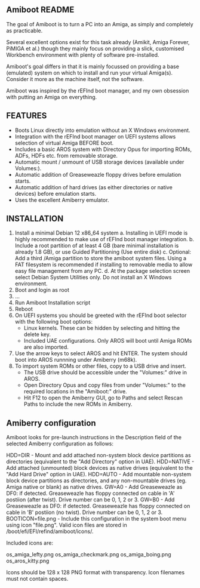 ## Amiboot README ##

The goal of Amiboot is to turn a PC into an Amiga, as simply and completely as practicable.

Several excellent options exist for this task already (Amikit, Amiga Forever, PiMIGA et al.) though they mainly focus on providing a slick, customised Workbench environment with plenty of software pre-installed.

Amiboot's goal differs in that it is mainly focussed on providing a base (emulated) system on which to install and run your virtual Amiga(s). Consider it more as the machine itself, not the software.

Amiboot was inspired by the rEFInd boot manager, and my own obsession with putting an Amiga on everything.


## FEATURES ##

- Boots Linux directly into emulation without an X Windows environment.
- Integration with the rEFInd boot manager on UEFI systems allows selection of virtual Amiga BEFORE boot.
- Includes a basic AROS system with Directory Opus for importing ROMs, ADFs, HDFs etc. from removable storage.
- Automatic mount / unmount of USB storage devices (available under Volumes:).
- Automatic addition of Greaseweazle floppy drives before emulation starts.
- Automatic addition of hard drives (as either directories or native devices) before emulation starts.
- Uses the excellent Amiberry emulator.


## INSTALLATION ##

1. Install a minimal Debian 12 x86_64 system
    a. Installing in UEFI mode is highly recommended to make use of rEFInd boot manager integration.
    b. Include a root partition of at least 4 GB (bare minimal installation is already 1.8 GB), or use Guided Partitioning (Use entire disk)
    c. Optional: Add a third /Amiga partition to store the amiboot system files. Using a FAT filesystem is recommended if installing to removable media to allow easy file management from any PC.
    d. At the package selection screen select Debian System Utilities only. Do not install an X Windows environment.
2. Boot and login as root
3. ...
4. Run Amiboot Installation script
5. Reboot
6. On UEFI systems you should be greeted with the rEFInd boot selector with the following boot options:
    - Linux kernels. These can be hidden by selecting and hitting the delete key.
    - Included UAE configurations. Only AROS will boot until Amiga ROMs are also imported.
7. Use the arrow keys to select AROS and hit ENTER. The system should boot into AROS runnning under Amiberry (m68k).
8. To import system ROMs or other files, copy to a USB drive and insert.
    - The USB drive should be accessible under the "Volumes:" drive in AROS.
    - Open Directory Opus and copy files from under "Volumes:" to the required locations in the "Amiboot:" drive.
    - Hit F12 to open the Amiberry GUI, go to Paths and select Rescan Paths to include the new ROMs in Amiberry.


## Amiberry configuration ##

Amiboot looks for pre-launch instructions in the Description field of the selected Amiberry configuration as follows:

HDD=DIR             - Mount and add attached non-system block device partitions as directories (equivalent to the "Add Directory" option in UAE).
HDD=NATIVE          - Add attached (unmounted) block devices as native drives (equivalent to the "Add Hard Drive" option in UAE).
HDD=AUTO            - Add mountable non-system block device partitions as directories, and any non-mountable drives (eg. Amiga native or blank) as native drives.
GW=A0               - Add Greaseweazle as DF0: if detected. Greaseweazle has floppy connected on cable in 'A' postiion (after twist). Drive number can be 0, 1, 2 or 3.
GW=B0               - Add Greaseweazle as DF0: if detected. Greaseweazle has floppy connected on cable in 'B' postiion (no twist). Drive number can be 0, 1, 2 or 3.
BOOTICON=file.png   - Include this configuration in the system boot menu using icon "file.png". Valid icon files are stored in /boot/efi/EFI/refind/amiboot/icons/.

Included icons are:

os_amiga_lefty.png
os_amiga_checkmark.png
os_amiga_boing.png
os_aros_kitty.png

Icons should be 128 x 128 PNG format with transparency.
Icon filenames must not contain spaces.


###



